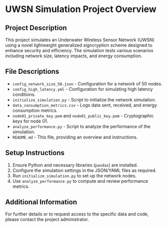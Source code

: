 
# UWSN Simulation Project Overview

## Project Description
This project simulates an Underwater Wireless Sensor Network (UWSN) using a novel lightweight generalized signcryption scheme designed to enhance security and efficiency. The simulation tests various scenarios including network size, latency impacts, and energy consumption.

## File Descriptions
- `config_network_size_50.json` - Configuration for a network of 50 nodes.
- `config_high_latency.yml` - Configuration for simulating high latency conditions.
- `initialize_simulation.py` - Script to initialize the network simulation.
- `data_consumption_metrics.csv` - Logs data sent, received, and energy consumption metrics.
- `node01_private_key.pem` and `node01_public_key.pem` - Cryptographic keys for node 01.
- `analyze_performance.py` - Script to analyze the performance of the simulation.
- `README.md` - This file, providing an overview and instructions.

## Setup Instructions
1. Ensure Python and necessary libraries (`pandas`) are installed.
2. Configure the simulation settings in the JSON/YAML files as required.
3. Run `initialize_simulation.py` to set up the network nodes.
4. Use `analyze_performance.py` to compute and review performance metrics.

## Additional Information
For further details or to request access to the specific data and code, please contact the project administrator.

